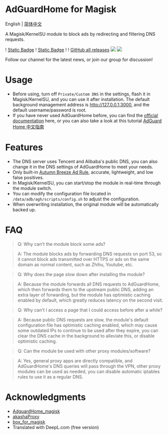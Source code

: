 # AdGuardHome for Magisk
English | [简体中文](README.md)

A Magisk/KernelSU module to block ads by redirecting and filtering DNS requests.

! [Static Badge](https://img.shields.io/badge/arm--64-support-blue)
! [Static Badge](https://img.shields.io/badge/arm--v7-support-blue) !
! [GitHub all releases](https://img.shields.io/github/downloads/twoone-3/AdguardHome/total)
[![](https://img.shields.io/badge/Telegram-Join%20Channel-blue?logo=telegram)](https://t.me/adguardhome_for_magisk_release)
[![](https://img.shields.io/badge/Telegram-Join%20Group-blue?logo=telegram)](https://t.me/+mdZL11mJjxhkYjdl)

Follow our channel for the latest news, or join our group for discussion!

# Usage
- Before using, turn off `Private/Custom DNS` in the settings, flash it in Magisk/KernelSU, and you can use it after installation. The default background management address is http://127.0.0.1:3000, and the default username/password is root.
- If you have never used AdGuardHome before, you can find the [official documentation](https://github.com/AdguardTeam/AdGuardHome) here, or you can also take a look at this tutorial [AdGuard Home 中文指南](https://www.timochan.cn/posts/jc/adguard_home_configuration_guide)

# Features
- The DNS server uses Tencent and Alibaba's public DNS, you can also change it in the DNS settings of AdGuardHome to meet your needs.
- Only built-in [Autumn Breeze Ad Rule](https://github.com/TG-Twilight/AWAvenue-Ads-Rule), accurate, lightweight, and low false positives.
- In Magisk/KernelSU, you can start/stop the module in real-time through the module switch.
- You can modify the configuration file located in `/data/adb/agh/scripts/config.sh` to adjust the configuration.
- When overwriting installation, the original module will be automatically backed up.

# FAQ
> Q: Why can't the module block some ads?

> A: The module blocks ads by forwarding DNS requests on port 53, so it cannot block ads transmitted over HTTPS or ads on the same domain as normal content, such as Zhihu, Youtube, etc.

> Q: Why does the page slow down after installing the module?

> A: Because the module forwards all DNS requests to AdGuardHome, which then forwards them to the upstream public DNS, adding an extra layer of forwarding, but the module has optimistic caching enabled by default, which greatly reduces latency on the second visit.

> Q: Why can't I access a page that I could access before after a while?

> A: Because public DNS requests are slow, the module's default configuration file has optimistic caching enabled, which may cause some outdated IPs to continue to be used after they expire, you can clear the DNS cache in the background to alleviate this, or disable optimistic caching.

> Q: Can the module be used with other proxy modules/software?

> A: Yes, general proxy apps are directly compatible, and AdGuardHome's DNS queries will pass through the VPN, other proxy modules can be used as needed, you can disable automatic iptables rules to use it as a regular DNS.

# Acknowledgments
- [AdguardHome_magisk](https://github.com/410154425/AdGuardHome_magisk)
- [akashaProxy](https://github.com/ModuleList/akashaProxy)
- [box_for_magisk](https://github.com/taamarin/box_for_magisk)
- Translated with DeepL.com (free version)